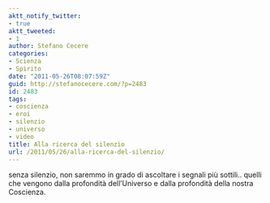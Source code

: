 ```yaml
---
aktt_notify_twitter:
- true
aktt_tweeted:
- 1
author: Stefano Cecere
categories:
- Scienza
- Spirito
date: "2011-05-26T08:07:59Z"
guid: http://stefanocecere.com/?p=2483
id: 2483
tags:
- coscienza
- eroi
- silenzio
- universo
- video
title: Alla ricerca del silenzio
url: /2011/05/26/alla-ricerca-del-silenzio/
---
```


senza silenzio, non saremmo in grado di ascoltare i segnali più sottili.. quelli che vengono dalla profondità dell&#8217;Universo e dalla profondità della nostra Coscienza.